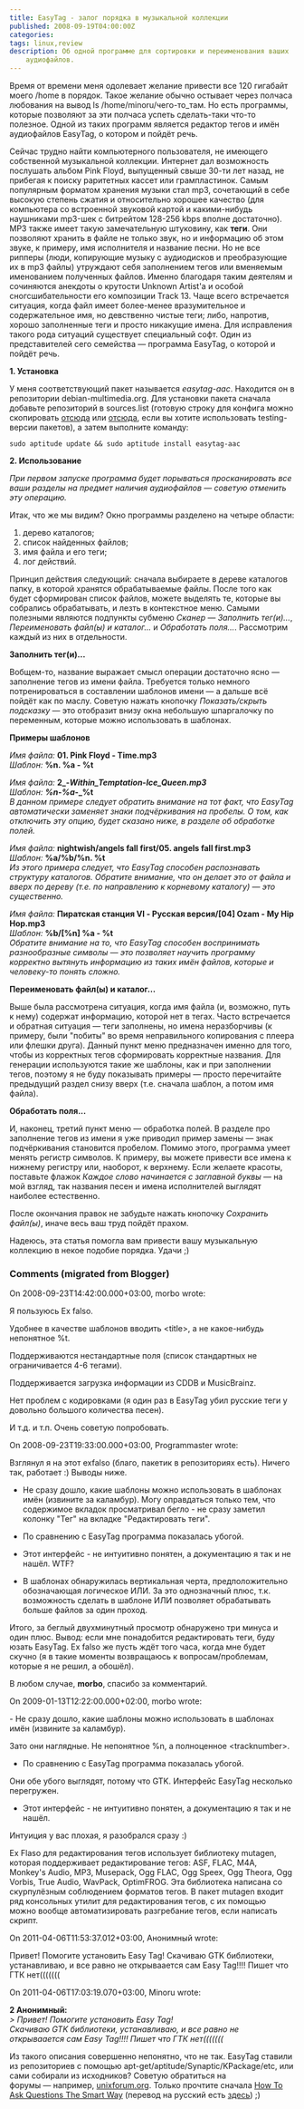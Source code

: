 ```yaml
---
title: EasyTag - залог порядка в музыкальной коллекции
published: 2008-09-19T04:00:00Z
categories: 
tags: linux,review
description: Об одной программе для сортировки и переименования ваших
    аудиофайлов.
---
```


Время от времени меня одолевает желание привести все 120 гигабайт моего /home в порядок. Такое желание обычно остывает через полчаса любования на вывод ls /home/minoru/чего-то_там. Но есть программы, которые позволяют за эти полчаса успеть сделать-таки что-то полезное. Одной из таких программ является редактор тегов и имён аудиофайлов EasyTag, о котором и пойдёт речь.

Сейчас трудно найти компьютерного пользователя, не имеющего собственной музыкальной коллекции. Интернет дал возможность послушать альбом Pink Floyd, выпущенный свыше 30-ти лет назад, не прибегая к поиску раритетных кассет или грампластинок. Самым популярным форматом хранения музыки стал mp3, сочетающий в себе высокую степень сжатия и относительно хорошее качество (для компьютера со встроенной звуковой картой и какими-нибудь наушниками mp3-шек с битрейтом 128-256 kbps вполне достаточно). MP3 также имеет такую замечательную штуковину, как <b>теги</b>. Они позволяют хранить в файле не только звук, но и информацию об этом звуке, к примеру, имя исполнителя и название песни. Но не все рипперы (люди, копирующие музыку с аудиодисков и преобразующие их в mp3 файлы) утруждают себя заполнением тегов или вменяемым именованием полученных файлов. Именно благодаря таким деятелям и сочиняются анекдоты о крутости Unknown Artist'а и особой сногсшибательности его композиции Track 13. Чаще всего встречается ситуация, когда файл имеет более-менее вразумительное и содержательное имя, но девственно чистые теги; либо, напротив, хорошо заполненные теги и просто никакущие имена. Для исправления такого рода ситуаций существует специальный софт. Один из представителей сего семейства — программа EasyTag, о которой и пойдёт речь.



<b>1. Установка</b>

У меня соответствующий пакет называется *easytag-aac*. Находится он в репозитории debian-multimedia.org. Для установки пакета сначала добавьте репозиторий в sources.list (готовую строку для конфига можно скопировать <a href="http://debian-multimedia.org/debian-m.php"  target="_blank">отсюда</a> или <a href="http://debian-multimedia.org/debian-m-testing.php" target="_blank">отсюда</a>, если вы хотите использовать testing-версии пакетов), а затем выполните команду:
```
sudo aptitude update && sudo aptitude install easytag-aac
```

<b>2. Использование</b>

<i>При первом запуске программа будет порываться просканировать все ваши разделы на предмет наличия аудиофайлов — советую отменить эту операцию.</i>

Итак, что же мы видим? Окно программы разделено на четыре области:

1. дерево каталогов;
2. список найденных файлов;
3. имя файла и его теги;
4. лог действий.

Принцип действия следующий: сначала выбираете в дереве каталогов папку, в которой хранятся обрабатываемые файлы. После того как будет сформирован список файлов, можете выделять те, которые вы собрались обрабатывать, и лезть в контекстное меню. Самыми полезными являются подпункты субменю <i>Сканер</i> — <i>Заполнить тег(и)...</i>, <i>Переименовать файл(ы) и каталог...</i> и <i>Обработать поля...</i>. Рассмотрим каждый из них в отдельности.


<b>Заполнить тег(и)...</b>

Вобщем-то, название выражает смысл операции достаточно ясно — заполнение тегов из имени файла. Требуется только немного потренироваться в составлении шаблонов имени &mdash; а дальше всё пойдёт как по маслу. Советую нажать кнопочку <i>Показать/скрыть подсказку</i> &mdash; это отобразит внизу окна небольшую шпаргалочку по переменным, которые можно использовать в шаблонах.

<b>Примеры шаблонов</b>

<i>Имя файла: </i><b>01. Pink Floyd - Time.mp3</b><br/>
<i>Шаблон: </i><b>%n. %a - %t</b>

<i>Имя файла: </i><b>2_-_Within_Temptation_-_Ice_Queen.mp3</b><br/>
<i>Шаблон: </i><b>%n_-_%a_-_%t</b><br/>
<i>В данном примере следует обратить внимание на тот факт, что EasyTag автоматически заменяет знаки подчёркивания на пробелы. О том, как отключить эту опцию, будет сказано ниже, в разделе об обработке полей.</i>

<i>Имя файла: </i><b>nightwish/angels fall first/05. angels fall first.mp3</b><br/>
<i>Шаблон: </i><b>%a/%b/%n. %t</b><br/>
<i>Из этого примера следует, что EasyTag способен распознавать структуру каталогов. Обратите внимание, что он делает это от файла и вверх по дереву (т.е. по направлению к корневому каталогу) — это существенно.</i>

<i>Имя файла: </i><b>Пиратская станция VI - Русская версия/[04] Ozam - My Hip Hop.mp3</b><br/>
<i>Шаблон: </i><b>%b/[%n] %a - %t</b><br/>
<i>Обратите внимание на то, что EasyTag способен воспринимать разнообразные символы — это позволяет научить программу корректно вытянуть информацию из таких имён файлов, которые и человеку-то понять сложно.</i>



<b>Переименовать файл(ы) и каталог...</b>

Выше была рассмотрена ситуация, когда имя файла (и, возможно, путь к нему) содержат информацию, которой нет в тегах. Часто встречается и обратная ситуация — теги заполнены, но имена неразборчивы (к примеру, были "побиты" во время неправильного копирования с плеера или флешки друга). Данный пункт меню предназначен именно для того, чтобы из корректных тегов сформировать корректные названия. Для генерации используются такие же шаблоны, как и при заполнении тегов, поэтому я не буду показывать примеры &mdash; просто перечитайте предыдущий раздел снизу вверх (т.е. сначала шаблон, а потом имя файла).



<b>Обработать поля...</b>

И, наконец, третий пункт меню — обработка полей. В разделе про заполнение тегов из имени я уже приводил пример замены &mdash; знак подчёркивания становится пробелом. Помимо этого, программа умеет менять регистр символов. К примеру, вы можете привести все имена к нижнему регистру или, наоборот, к верхнему. Если желаете красоты, поставьте флажок <i>Каждое слово начинается с заглавной буквы</i> &mdash; на мой взгляд, так названия песен и имена исполнителей выглядят наиболее естественно.




После окончания правок не забудьте нажать кнопочку <i>Сохранить файл(ы)</i>, иначе весь ваш труд пойдёт прахом.

Надеюсь, эта статья помогла вам привести вашу музыкальную коллекцию в некое подобие порядка. Удачи ;)

<h3 id='hakyll-convert-comments-title'>Comments (migrated from Blogger)</h3>
<div class='hakyll-convert-comment'>
<p class='hakyll-convert-comment-date'>On 2008-09-23T14:42:00.000+03:00, morbo wrote:</p>
<p class='hakyll-convert-comment-body'>
Я пользуюсь Ex falso.

Удобнее в качестве шаблонов вводить &lt;title&gt;, а не какое-нибудь непонятное %t.

Поддерживаются нестандартные поля (список стандартных не ограничивается 4-6 тегами).

Поддерживается загрузка информации из CDDB и MusicBrainz.

Нет проблем с кодировками (я один раз в EasyTag убил русские теги у довольно большого количества песен).

И т.д. и т.п. Очень советую попробовать.
</p>
</div>

<div class='hakyll-convert-comment'>
<p class='hakyll-convert-comment-date'>On 2008-09-23T19:33:00.000+03:00, Programmaster wrote:</p>
<p class='hakyll-convert-comment-body'>
Взглянул я на этот exfalso (благо, пакетик в репозиториях есть). Ничего так, работает :) Выводы ниже.

- Не сразу дошло, какие шаблоны можно использовать в шаблонах имён (извините за каламбур). Могу оправдаться только тем, что содержимое вкладок просматривал бегло - не сразу заметил колонку "Тег" на вкладке "Редактировать теги".

- По сравнению с EasyTag программа показалась убогой.

- Этот интерфейс - не интуитивно понятен, а документацию я так и не нашёл. WTF?

+ В шаблонах обнаружилась вертикальная черта, предположительно обозначающая логическое ИЛИ. За это однозначный плюс, т.к. возможность сделать в шаблоне ИЛИ позволяет обрабатывать больше файлов за один проход.

Итого, за беглый двухминутный просмотр обнаружено три минуса и один плюс. Вывод: если мне понадобится редактировать теги, буду юзать EasyTag. Ex falso же пусть ждёт того часа, когда мне будет скучно (я в такие моменты возвращаюсь к вопросам/проблемам, которые я не решил, а обошёл).

В любом случае, <B>morbo</B>, спасибо за комментарий.
</p>
</div>

<div class='hakyll-convert-comment'>
<p class='hakyll-convert-comment-date'>On 2009-01-13T12:22:00.000+02:00, morbo wrote:</p>
<p class='hakyll-convert-comment-body'>
- Не сразу дошло, какие шаблоны можно использовать в шаблонах имён (извините за каламбур).

Зато они наглядные. Не непонятное %n, а полноценное &lt;tracknumber&gt;.

- По сравнению с EasyTag программа показалась убогой.

Они обе убого выглядят, потому что GTK. Интерфейс EasyTag несколько перегружен.

- Этот интерфейс - не интуитивно понятен, а документацию я так и не нашёл.

Интуиция у вас плохая, я разобрался сразу :)

Ex Flaso для редактирования тегов использует библиотеку mutagen, которая поддерживает редактирование тегов: ASF, FLAC, M4A, Monkey&#39;s Audio, MP3, Musepack, Ogg FLAC, Ogg Speex, Ogg Theora, Ogg Vorbis, True Audio, WavPack, OptimFROG. Эта библиотека написана со скурпулёзным соблюдением форматов тегов. В пакет mutagen входит ряд консольных утилит для редактирования тегов, с их помощью можно вообще автоматизировать разгребание тегов, если написать скрипт.
</p>
</div>

<div class='hakyll-convert-comment'>
<p class='hakyll-convert-comment-date'>On 2011-04-06T11:53:37.012+03:00, Анонимный wrote:</p>
<p class='hakyll-convert-comment-body'>
Привет! Помогите установить Easy Tag!
Скачиваю GTK библиотеки, устанавливаю, и все равно не открываается сам Easy Tag!!!! Пишет что ГТК нет(((((((
</p>
</div>

<div class='hakyll-convert-comment'>
<p class='hakyll-convert-comment-date'>On 2011-04-06T17:03:19.070+03:00, Minoru wrote:</p>
<p class='hakyll-convert-comment-body'>
<b>2 Анонимный:</b><br/>
<i>&gt; Привет! Помогите установить Easy Tag!<br/>
Скачиваю GTK библиотеки, устанавливаю, и все равно не открываается сам Easy Tag!!!! Пишет что ГТК нет(((((((</i>

Из такого описания совершенно непонятно, что не так. EasyTag ставили из репозиториев с помощью apt-get/aptitude/Synaptic/KPackage/etc, или сами собирали из исходников? Советую обратиться на форумы — например, <a href="http://unixforum.org/" rel="nofollow">unixforum.org</a>. Только прочтите сначала <a href="http://www.catb.org/~esr/faqs/smart-questions.html" rel="nofollow">How To Ask Questions The Smart Way</a> (перевод на русский есть <a href="http://segfault.kiev.ua/smart-questions-ru.html" rel="nofollow">здесь</a>) ;)
</p>
</div>



